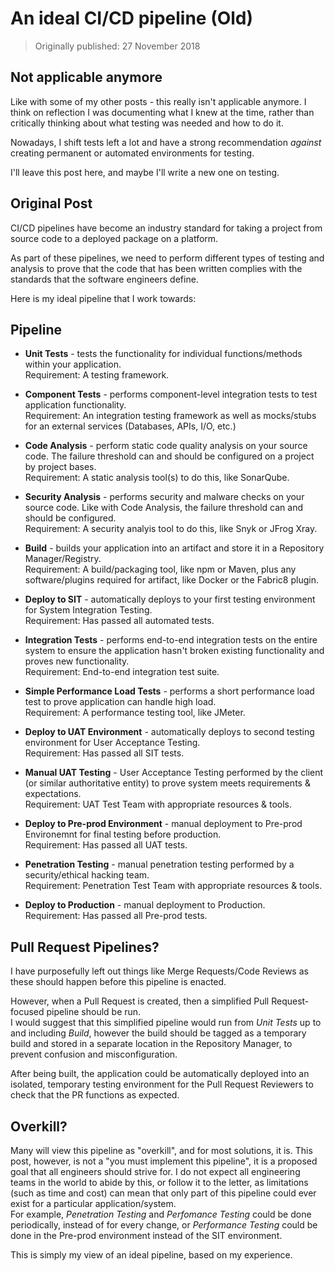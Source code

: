 # An ideal CI/CD pipeline (Old)

> Originally published: 27 November 2018

## Not applicable anymore

Like with some of my other posts - this really isn't applicable anymore. I think on reflection I was documenting what I
knew at the time, rather than critically thinking about what testing was needed and how to do it.

Nowadays, I shift tests left a lot and have a strong recommendation *against* creating permanent or automated
environments for testing.

I'll leave this post here, and maybe I'll write a new one on testing.

## Original Post

CI/CD pipelines have become an industry standard for taking a project from source code to a deployed package on a
platform.

As part of these pipelines, we need to perform different types of testing and analysis to prove that the code that has
been written complies with the standards that the software engineers define.

Here is my ideal pipeline that I work towards:

## Pipeline

- **Unit Tests** - tests the functionality for individual functions/methods within your application.  
  Requirement: A testing framework.

- **Component Tests** - performs component-level integration tests to test application functionality.  
  Requirement: An integration testing framework as well as mocks/stubs for an external services (Databases, APIs, I/O,
  etc.)

- **Code Analysis** - perform static code quality analysis on your source code. The failure threshold can and should be
  configured on a project by project bases.  
  Requirement: A static analysis tool(s) to do this, like SonarQube.

- **Security Analysis** - performs security and malware checks on your source code. Like with Code Analysis, the failure
  threshold can and should be configured.  
  Requirement: A security analyis tool to do this, like Snyk or JFrog Xray.

- **Build** - builds your application into an artifact and store it in a Repository Manager/Registry.  
  Requirement: A build/packaging tool, like npm or Maven, plus any software/plugins required for artifact, like Docker
  or the Fabric8 plugin.

- **Deploy to SIT** - automatically deploys to your first testing environment for System Integration Testing.  
  Requirement: Has passed all automated tests.

- **Integration Tests** - performs end-to-end integration tests on the entire system to ensure the application hasn't
  broken existing functionality and proves new functionality.  
  Requirement: End-to-end integration test suite.

- **Simple Performance Load Tests** - performs a short performance load test to prove application can handle high
  load.  
  Requirement: A performance testing tool, like JMeter.

- **Deploy to UAT Environment** - automatically deploys to second testing environment for User Acceptance Testing.  
  Requirement: Has passed all SIT tests.

- **Manual UAT Testing** - User Acceptance Testing performed by the client (or similar authoritative entity) to prove
  system meets requirements & expectations.  
  Requirement: UAT Test Team with appropriate resources & tools.

- **Deploy to Pre-prod Environment** - manual deployment to Pre-prod Environemnt for final testing before production.  
  Requirement: Has passed all UAT tests.

- **Penetration Testing** - manual penetration testing performed by a security/ethical hacking team.  
  Requirement: Penetration Test Team with appropriate resources & tools.

- **Deploy to Production** - manual deployment to Production.  
  Requirement: Has passed all Pre-prod tests.

## Pull Request Pipelines?

I have purposefully left out things like Merge Requests/Code Reviews as these should happen before this pipeline is
enacted.

However, when a Pull Request is created, then a simplified Pull Request-focused pipeline should be run.  
I would suggest that this simplified pipeline would run from _Unit Tests_ up to and including _Build_, however the build
should be tagged as a temporary build and stored in a separate location in the Repository Manager, to prevent confusion
and misconfiguration.

After being built, the application could be automatically deployed into an isolated, temporary testing environment for
the Pull Request Reviewers to check that the PR functions as expected.

## Overkill?

Many will view this pipeline as "overkill", and for most solutions, it is. This post, however, is not a "you must
implement this pipeline", it is a proposed goal that all engineers should strive for. I do not expect all engineering
teams in the world to abide by this, or follow it to the letter, as limitations (such as time and cost) can mean that
only part of this pipeline could ever exist for a particular application/system.  
For example, _Penetration Testing_ and _Perfomance Testing_ could be done periodically, instead of for every change, or
_Performance Testing_ could be done in the Pre-prod environment instead of the SIT environment.

This is simply my view of an ideal pipeline, based on my experience.
